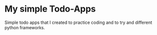 # My simple Todo-Apps
Simple todo apps that I created to practice coding and to try and different python frameworks.
